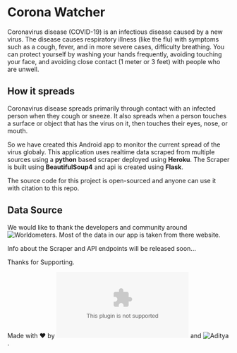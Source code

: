 # Corona Watcher
Coronavirus disease (COVID-19) is an infectious disease caused by a new virus.
The disease causes respiratory illness (like the flu) with symptoms such as a cough, fever, and in more severe cases, difficulty breathing. You can protect yourself by washing your hands frequently, avoiding touching your face, and avoiding close contact (1 meter or 3 feet) with people who are unwell.

## How it spreads
Coronavirus disease spreads primarily through contact with an infected person when they cough or sneeze. It also spreads when a person touches a surface or object that has the virus on it, then touches their eyes, nose, or mouth.

So we have created this Android app to monitor the current spread of the virus globaly. 
This application uses realtime data scraped from multiple sources using a **python** based scraper deployed using **Heroku**.
The Scraper is built using **BeautifulSoup4** and api is created using **Flask**.

The source code for this project is open-sourced and anyone can use it with citation to this repo.

## Data Source
We would like to thank the developers and community around ![Worldometers](https://www.worldometers.info/coronavirus/).
Most of the data in our app is taken from there website.

Info about the Scraper and API endpoints will be released soon...

Thanks for Supporting.

Made with :heart: by ![Yash](yash-choudhary.github.com) and ![Aditya](https://github.com/adityajain25).
